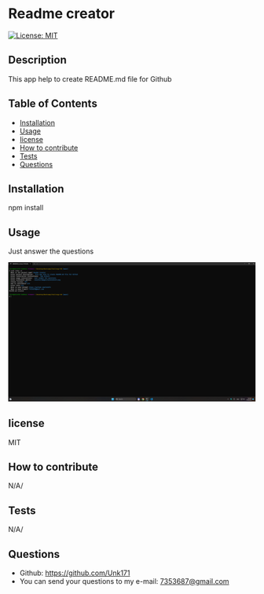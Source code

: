 # Readme creator
  [![License: MIT](https://img.shields.io/badge/License-MIT-yellow.svg)](https://opensource.org/licenses/MIT)
  ## Description
  This app help to create README.md file for Github
  ## Table of Contents
- [Installation](#installation)
- [Usage](#usage)
- [Iicense](#Iicense)
- [How to contribute](#how-to-contribute)
- [Tests](#tests)
- [Questions](#questions)
## Installation
npm install
## Usage
Just answer the questions

  ![Screenshot](./assets/images/screenshot9.png)
## Iicense
MIT
## How to contribute
N/A/
## Tests
N/A/
## Questions
* Github: https://github.com/Unk171
* You can send your questions to my e-mail: 7353687@gmail.com
  